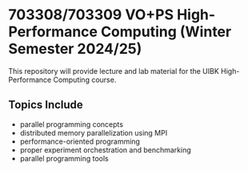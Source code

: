 # 703308/703309 VO+PS High-Performance Computing (Winter Semester 2024/25)

This repository will provide lecture and lab material for the UIBK High-Performance Computing course.

## Topics Include

- parallel programming concepts
- distributed memory parallelization using MPI
- performance-oriented programming
- proper experiment orchestration and benchmarking
- parallel programming tools
